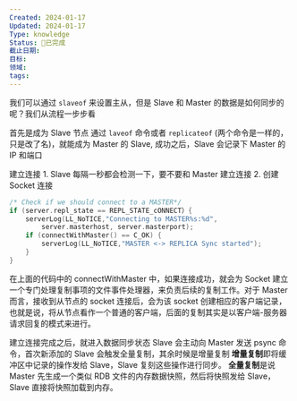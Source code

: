 ```yaml
---
Created: 2024-01-17
Updated: 2024-01-17
Type: knowledge
Status: 🎃已完成
截止日期: 
目标: 
领域: 
tags:
---
```

我们可以通过 `slaveof` 来设置主从，但是 Slave 和 Master 的数据是如何同步的呢？我们从流程一步步看

首先是成为 Slave 节点
	通过 `laveof` 命令或者 `replicateof` (两个命令是一样的，只是改了名)，就能成为 Master 的 Slave, 成功之后，Slave 会记录下 Master 的 IP 和端口

建立连接
	1. Slave 每隔一秒都会检测一下，要不要和 Master 建立连接
	2. 创建 Socket 连接
```C
/* Check if we should connect to a MASTER*/
if (server.repl_state == REPL_STATE_cONNECT）{
	serverLog(LL_NoTICE,"Connecting to MASTER%s:%d",
		server.masterhost, server.masterport);
	if (connectWithMaster() == C_OK) {
		serverLog(LL_NoTICE,"MASTER <-> REPLICA Sync started");
	}
}
```

在上面的代码中的 connectWithMaster 中，如果连接成功，就会为 Socket 建立一个专门处理复制事项的文件事件处理器，来负责后续的复制工作。对于 Master 而言，接收到从节点的 socket 连接后，会为该 socket 创建相应的客户端记录，也就是说，将从节点看作一个普通的客户端，后面的复制其实是以客户端-服务器请求回复的模式来进行。

建立连接完成之后，就进入数据同步状态 Slave 会主动向 Master 发送 psync 命令，首次新添加的 Slave 会触发全量复制，其余时候是增量复制
	**增量复制**即将缓冲区中记录的操作发给 Slave，Slave 复刻这些操作进行同步。
	**全量复制**是说 Master 先生成一个类似 RDB 文件的内存数据快照，然后将快照发给 Slave，Slave 直接将快照加载到内存。
